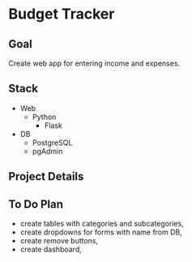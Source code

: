 # Budget Tracker

## Goal
Create web app for entering income and expenses.


## Stack
- Web 
    - Python
        - Flask
- DB
    - PostgreSQL
    - pgAdmin

## Project Details



## To Do Plan
- create tables with categories and subcategories,
- create dropdowns for forms with name from DB,
- create remove buttons,
- create dashboard,
